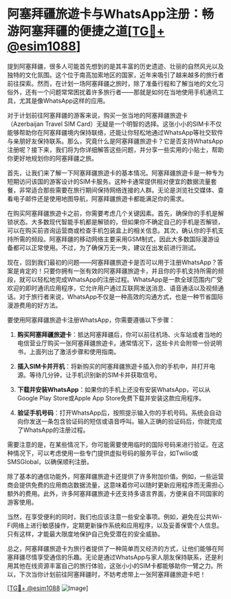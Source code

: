 # 阿塞拜疆旅遊卡与WhatsApp注册：畅游阿塞拜疆的便捷之道[[TG💪+ @esim1088](https://t.me/s/esim1088)]

提到阿塞拜疆，很多人可能首先想到的是其丰富的历史遗迹、壮丽的自然风光以及独特的文化氛围。这个位于南高加索地区的国家，近年来吸引了越来越多的旅行者前往探索。然而，在计划一场阿塞拜疆之旅时，除了准备行程和了解当地的文化习俗外，还有一个问题常常困扰着许多旅行者——那就是如何在当地使用手机通讯工具，尤其是像WhatsApp这样的应用。

对于计划前往阿塞拜疆的游客来说，购买一张当地的阿塞拜疆旅遊卡（Azerbaijan Travel SIM Card）无疑是一个明智的选择。这张小小的SIM卡不仅能够帮助你在阿塞拜疆境内保持联络，还能让你轻松地通过WhatsApp等社交软件与亲朋好友保持联系。那么，究竟什么是阿塞拜疆旅遊卡？它是否支持WhatsApp注册呢？接下来，我们将为你详细解答这些问题，并分享一些实用的小贴士，帮助你更好地规划你的阿塞拜疆之旅。

首先，让我们来了解一下阿塞拜疆旅遊卡的基本情况。阿塞拜疆旅遊卡是一种专为短期访问该国的游客设计的SIM卡服务。这种卡通常提供相对便宜的数据流量套餐，非常适合那些需要在旅行期间保持网络连接的人群。无论是浏览社交媒体、查看电子邮件还是使用地图导航，阿塞拜疆旅遊卡都能满足你的需求。

在购买阿塞拜疆旅遊卡之前，你需要考虑几个关键因素。首先，确保你的手机是解锁状态。大多数现代智能手机都是解锁的，但如果你不确定自己的手机是否解锁，可以在购买前咨询运营商或检查手机包装盒上的相关信息。其次，确认你的手机支持所需的频段。阿塞拜疆的移动网络主要采用GSM制式，因此大多数国际漫游设备都可以正常使用。不过，为了确保万无一失，建议在出发前进行测试。

现在，回到我们最初的问题——阿塞拜疆旅遊卡是否可以用于注册WhatsApp？答案是肯定的！只要你拥有一张有效的阿塞拜疆旅遊卡，并且你的手机支持所需的频段，就可以轻松地完成WhatsApp的注册过程。WhatsApp是一款全球范围内广受欢迎的即时通讯应用程序，它允许用户通过互联网发送消息、语音通话以及视频通话。对于旅行者来说，WhatsApp不仅是一种高效的沟通方式，也是一种节省国际漫游费用的好方法。

要使用阿塞拜疆旅遊卡注册WhatsApp，你需要遵循以下步骤：

1. **购买阿塞拜疆旅遊卡**：抵达阿塞拜疆后，你可以前往机场、火车站或者当地的电信营业厅购买一张阿塞拜疆旅遊卡。通常情况下，这些卡片会附带一份说明书，上面列出了激活步骤和使用指南。

2. **插入SIM卡并开机**：将新购买的阿塞拜疆旅遊卡插入你的手机中，并打开电源。等待几分钟，让手机识别新的SIM卡并获取信号。

3. **下载并安装WhatsApp**：如果你的手机上还没有安装WhatsApp，可以从Google Play Store或Apple App Store免费下载并安装这款应用程序。

4. **验证手机号码**：打开WhatsApp后，按照提示输入你的手机号码。系统会自动向你发送一条包含验证码的短信或语音呼叫。输入正确的验证码后，你就完成了WhatsApp的注册过程。

需要注意的是，在某些情况下，你可能需要使用临时的国际号码来进行验证。在这种情况下，可以考虑使用一些专门提供虚拟号码的服务平台，如Twilio或SMSGlobal，以确保顺利注册。

除了基本的通信功能外，阿塞拜疆旅遊卡还提供了许多附加价值。例如，一些运营商会提供免费的应用商店数据流量，这意味着你可以随时更新应用程序而无需担心额外的费用。此外，许多阿塞拜疆旅遊卡还支持多语言界面，方便来自不同国家的游客使用。

当然，在享受便利的同时，我们也应该注意一些安全事项。例如，避免在公共Wi-Fi网络上进行敏感操作，定期更新操作系统和应用程序，以及妥善保管个人信息。只有这样，才能最大限度地保护自己免受潜在的安全威胁。

总之，阿塞拜疆旅遊卡为旅行者提供了一种简单而又经济的方式，让他们能够在阿塞拜疆尽情享受通信的乐趣。无论是通过WhatsApp与家人朋友保持联系，还是利用其他在线资源丰富自己的旅行体验，这张小小的SIM卡都能够助你一臂之力。所以，下次当你计划前往阿塞拜疆时，不妨考虑带上一张阿塞拜疆旅遊卡吧！

[[TG💪+ @esim1088](https://t.me/s/esim1088) ![Image](https://i.postimg.cc/4NQfJmqS/Snipaste-2025-05-13-00-14-12.png)]